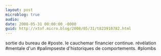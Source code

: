 ```yaml
---
layout: post
microblog: true
audio: 
date: 2008-05-31 00:00:00 -0000
guid: http://xtof.micro.blog/2008/05/31/t823910782.html
---
```

sortie du bureau de #poste.  le cauchemar financier continue.  révélation #mentale d'un #palimpseste d'historiques de comportements. #plombs
